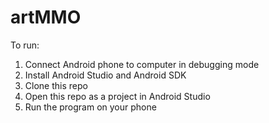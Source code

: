 # artMMO

To run: 
1. Connect Android phone to computer in debugging mode
2. Install Android Studio and Android SDK
3. Clone this repo
4. Open this repo as a project in Android Studio
5. Run the program on your phone
